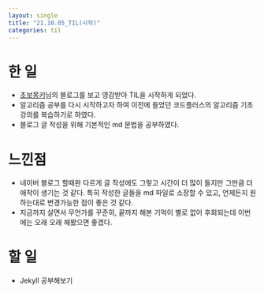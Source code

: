 ```yaml
---
layout: single
title: "21.10.05_TIL(시작)"
categories: til
---
```


# 한 일
* [초보몽키](https://wayhome25.github.io/)님의 블로그를 보고 영감받아 TIL을 시작하게 되었다.
* 알고리즘 공부를 다시 시작하고자 하여 이전에 들었던 코드플러스의 알고리즘 기초 강의를 복습하기로 하였다.
* 블로그 글 작성을 위해 기본적인 md 문법을 공부하였다.


# 느낀점
* 네이버 블로그 할때완 다르게 글 작성에도 그렇고 시간이 더 많이 들지만 그만큼 더 애착이 생기는 것 같다. 특히 작성한 글들을 md 파일로 소장할 수 있고, 언제든지 원하는대로 변경가능한 점이 좋은 것 같다.
* 지금까지 살면서 무언가를 꾸준히, 끝까지 해본 기억이 별로 없어 후회되는데 이번에는 오래 오래 해봤으면 좋겠다.


# 할 일
* Jekyll 공부해보기
